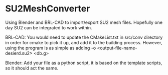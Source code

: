 # SU2MeshConverter
Using Blender and BRL-CAD to import/export SU2 mesh files. 
Hopefully one day SU2 can be integrated to work within. 

BRL-CAD:
You would need to update the CMakeList.txt in src/conv directory in order for cmake to pick it up, and add it to the building process.
However, using the program is as simple as adding -o <output-file-name-desierd.su2> <db.g> <object-withen-g-file>

Blender:
Add your file as a python script, it is based on the template scripts, so it should act the same.
